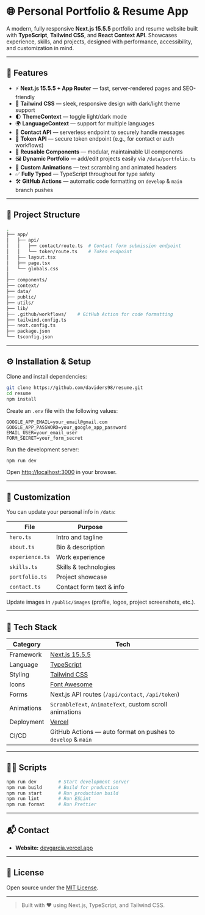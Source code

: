 # 🌐 Personal Portfolio & Resume App

A modern, fully responsive **Next.js 15.5.5** portfolio and resume website built with **TypeScript**, **Tailwind CSS**, and **React Context API**.
Showcases experience, skills, and projects, designed with performance, accessibility, and customization in mind.

---

## 🚀 Features

* ⚡ **Next.js 15.5.5 + App Router** — fast, server-rendered pages and SEO-friendly
* 🎨 **Tailwind CSS** — sleek, responsive design with dark/light theme support
* 🌓 **ThemeContext** — toggle light/dark mode
* 🌍 **LanguageContext** — support for multiple languages
* 💌 **Contact API** — serverless endpoint to securely handle messages
* 🔐 **Token API** — secure token endpoint (e.g., for contact or auth workflows)
* 🧰 **Reusable Components** — modular, maintainable UI components
* 🖼️ **Dynamic Portfolio** — add/edit projects easily via `/data/portfolio.ts`
* 🧩 **Custom Animations** — text scrambling and animated headers
* ✅ **Fully Typed** — TypeScript throughout for type safety
* 🛠 **GitHub Actions** — automatic code formatting on `develop` & `main` branch pushes

---

## 🧱 Project Structure

```bash
.
├── app/                  
│   ├── api/              
│   │   ├── contact/route.ts  # Contact form submission endpoint
│   │   └── token/route.ts    # Token endpoint
│   ├── layout.tsx        
│   ├── page.tsx          
│   └── globals.css       
│
├── components/           
├── context/              
├── data/                 
├── public/               
├── utils/                
├── lib/                  
├── .github/workflows/    # GitHub Action for code formatting
├── tailwind.config.ts    
├── next.config.ts        
├── package.json          
└── tsconfig.json         
```

---

## ⚙️ Installation & Setup

Clone and install dependencies:

```bash
git clone https://github.com/daviders98/resume.git
cd resume
npm install
```

Create an `.env` file with the following values:

```env
GOOGLE_APP_EMAIL=your_email@gmail.com
GOOGLE_APP_PASSWORD=your_google_app_password
EMAIL_USER=your_email_user
FORM_SECRET=your_form_secret
```

Run the development server:

```bash
npm run dev
```

Open [http://localhost:3000](http://localhost:3000) in your browser.

---

## 🧩 Customization

You can update your personal info in `/data`:

| File            | Purpose                  |
| --------------- | ------------------------ |
| `hero.ts`       | Intro and tagline        |
| `about.ts`      | Bio & description        |
| `experience.ts` | Work experience          |
| `skills.ts`     | Skills & technologies    |
| `portfolio.ts`  | Project showcase         |
| `contact.ts`    | Contact form text & info |

Update images in `/public/images` (profile, logos, project screenshots, etc.).

---

## 🧠 Tech Stack

| Category   | Tech                                                         |
| ---------- | ------------------------------------------------------------ |
| Framework  | [Next.js 15.5.5](https://nextjs.org/)                        |
| Language   | [TypeScript](https://www.typescriptlang.org/)                |
| Styling    | [Tailwind CSS](https://tailwindcss.com/)                     |
| Icons      | [Font Awesome](https://fontawesome.com/)                     |
| Forms      | Next.js API routes (`/api/contact`, `/api/token`)            |
| Animations | `ScrambleText`, `AnimateText`, custom scroll animations      |
| Deployment | [Vercel](https://vercel.com/)                                |
| CI/CD      | GitHub Actions — auto format on pushes to `develop` & `main` |

---

## 🧑‍💻 Scripts

```bash
npm run dev        # Start development server
npm run build      # Build for production
npm run start      # Run production build
npm run lint       # Run ESLint
npm run format     # Run Prettier
```

---

## 📬 Contact

* **Website:** [devgarcia.vercel.app](devgarcia.vercel.app/)

---

## 🖤 License

Open source under the [MIT License](LICENSE).

---

> Built with ❤️ using Next.js, TypeScript, and Tailwind CSS.
